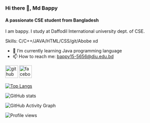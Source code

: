 ### Hi there 👋, Md Bappy
#### A passionate CSE student from Bangladesh
I am bappy. I study at Daffodil International university dept. of CSE.

Skills: C/C++/JAVA/HTML/CSS/git/Abobe xd

- 🌱 I’m currently learning Java programming language 
- 📫 How to reach me: bappy15-5656@diu.edu.bd 


[<img src='https://cdn.jsdelivr.net/npm/simple-icons@3.0.1/icons/github.svg' alt='github' height='40'>](https://github.com/mdbapppycse)  [<img src='https://cdn.jsdelivr.net/npm/simple-icons@3.0.1/icons/facebook.svg' alt='facebook' height='40'>](https://www.facebook.com/https://www.facebook.com/mdsohanurrahman.bappy.9?mibextid=ZbWKwL)  

[![Top Langs](https://github-readme-stats.vercel.app/api/top-langs/?username=mdbapppycse)](https://github.com/anuraghazra/github-readme-stats)

![GitHub stats](https://github-readme-stats.vercel.app/api?username=mdbapppycse&show_icons=true)  

![GitHub Activity Graph](https://activity-graph.herokuapp.com/graph?username=mdbapppycse)  

![Profile views](https://gpvc.arturio.dev/mdbapppycse)  
